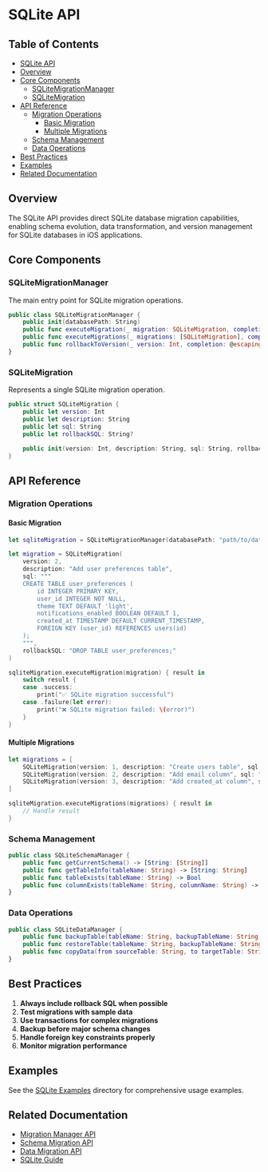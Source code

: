 # SQLite API

<!-- TOC START -->
## Table of Contents
- [SQLite API](#sqlite-api)
- [Overview](#overview)
- [Core Components](#core-components)
  - [SQLiteMigrationManager](#sqlitemigrationmanager)
  - [SQLiteMigration](#sqlitemigration)
- [API Reference](#api-reference)
  - [Migration Operations](#migration-operations)
    - [Basic Migration](#basic-migration)
    - [Multiple Migrations](#multiple-migrations)
  - [Schema Management](#schema-management)
  - [Data Operations](#data-operations)
- [Best Practices](#best-practices)
- [Examples](#examples)
- [Related Documentation](#related-documentation)
<!-- TOC END -->


## Overview

The SQLite API provides direct SQLite database migration capabilities, enabling schema evolution, data transformation, and version management for SQLite databases in iOS applications.

## Core Components

### SQLiteMigrationManager

The main entry point for SQLite migration operations.

```swift
public class SQLiteMigrationManager {
    public init(databasePath: String)
    public func executeMigration(_ migration: SQLiteMigration, completion: @escaping (Result<Void, MigrationError>) -> Void)
    public func executeMigrations(_ migrations: [SQLiteMigration], completion: @escaping (Result<Void, MigrationError>) -> Void)
    public func rollbackToVersion(_ version: Int, completion: @escaping (Result<Void, MigrationError>) -> Void)
}
```

### SQLiteMigration

Represents a single SQLite migration operation.

```swift
public struct SQLiteMigration {
    public let version: Int
    public let description: String
    public let sql: String
    public let rollbackSQL: String?
    
    public init(version: Int, description: String, sql: String, rollbackSQL: String? = nil)
}
```

## API Reference

### Migration Operations

#### Basic Migration

```swift
let sqliteMigration = SQLiteMigrationManager(databasePath: "path/to/database.sqlite")

let migration = SQLiteMigration(
    version: 2,
    description: "Add user preferences table",
    sql: """
    CREATE TABLE user_preferences (
        id INTEGER PRIMARY KEY,
        user_id INTEGER NOT NULL,
        theme TEXT DEFAULT 'light',
        notifications_enabled BOOLEAN DEFAULT 1,
        created_at TIMESTAMP DEFAULT CURRENT_TIMESTAMP,
        FOREIGN KEY (user_id) REFERENCES users(id)
    );
    """,
    rollbackSQL: "DROP TABLE user_preferences;"
)

sqliteMigration.executeMigration(migration) { result in
    switch result {
    case .success:
        print("✅ SQLite migration successful")
    case .failure(let error):
        print("❌ SQLite migration failed: \(error)")
    }
}
```

#### Multiple Migrations

```swift
let migrations = [
    SQLiteMigration(version: 1, description: "Create users table", sql: "CREATE TABLE users (id INTEGER PRIMARY KEY, name TEXT);"),
    SQLiteMigration(version: 2, description: "Add email column", sql: "ALTER TABLE users ADD COLUMN email TEXT;"),
    SQLiteMigration(version: 3, description: "Add created_at column", sql: "ALTER TABLE users ADD COLUMN created_at TIMESTAMP DEFAULT CURRENT_TIMESTAMP;")
]

sqliteMigration.executeMigrations(migrations) { result in
    // Handle result
}
```

### Schema Management

```swift
public class SQLiteSchemaManager {
    public func getCurrentSchema() -> [String: [String]]
    public func getTableInfo(tableName: String) -> [String: String]
    public func tableExists(tableName: String) -> Bool
    public func columnExists(tableName: String, columnName: String) -> Bool
}
```

### Data Operations

```swift
public class SQLiteDataManager {
    public func backupTable(tableName: String, backupTableName: String) -> Bool
    public func restoreTable(tableName: String, backupTableName: String) -> Bool
    public func copyData(from sourceTable: String, to targetTable: String, mapping: [String: String]) -> Bool
}
```

## Best Practices

1. **Always include rollback SQL when possible**
2. **Test migrations with sample data**
3. **Use transactions for complex migrations**
4. **Backup before major schema changes**
5. **Handle foreign key constraints properly**
6. **Monitor migration performance**

## Examples

See the [SQLite Examples](../Examples/SQLiteExamples/) directory for comprehensive usage examples.

## Related Documentation

- [Migration Manager API](MigrationManagerAPI.md)
- [Schema Migration API](SchemaMigrationAPI.md)
- [Data Migration API](DataMigrationAPI.md)
- [SQLite Guide](SQLiteGuide.md)
